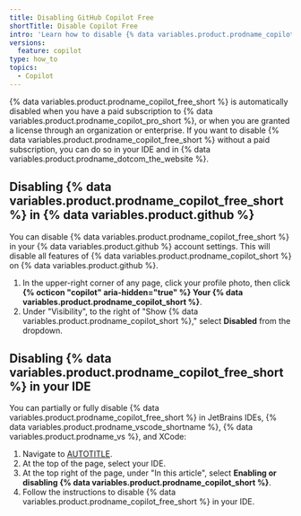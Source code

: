 ```yaml
---
title: Disabling GitHub Copilot Free
shortTitle: Disable Copilot Free
intro: 'Learn how to disable {% data variables.product.prodname_copilot_free_short %} in your IDE or {% data variables.product.prodname_dotcom_the_website %}.'
versions:
  feature: copilot
type: how_to
topics:
  - Copilot
---
```


{% data variables.product.prodname_copilot_free_short %} is automatically disabled when you have a paid subscription to {% data variables.product.prodname_copilot_pro_short %}, or when you are granted a license through an organization or enterprise. If you want to disable {% data variables.product.prodname_copilot_free_short %} without a paid subscription, you can do so in your IDE and in {% data variables.product.prodname_dotcom_the_website %}.

## Disabling {% data variables.product.prodname_copilot_free_short %} in {% data variables.product.github %}

You can disable {% data variables.product.prodname_copilot_free_short %} in your {% data variables.product.github %} account settings. This will disable all features of {% data variables.product.prodname_copilot_short %} on {% data variables.product.github %}.

1. In the upper-right corner of any page, click your profile photo, then click **{% octicon "copilot" aria-hidden="true" %} Your {% data variables.product.prodname_copilot_short %}**.
1. Under "Visibility", to the right of "Show {% data variables.product.prodname_copilot_short %}," select **Disabled** from the dropdown.

## Disabling {% data variables.product.prodname_copilot_free_short %} in your IDE

You can partially or fully disable {% data variables.product.prodname_copilot_free_short %} in JetBrains IDEs, {% data variables.product.prodname_vscode_shortname %}, {% data variables.product.prodname_vs %}, and XCode:

1. Navigate to [AUTOTITLE](/copilot/managing-copilot/configure-personal-settings/configuring-github-copilot-in-your-environment).
1. At the top of the page, select your IDE.
1. At the top right of the page, under "In this article", select **Enabling or disabling {% data variables.product.prodname_copilot_short %}**.
1. Follow the instructions to disable {% data variables.product.prodname_copilot_free_short %} in your IDE.
